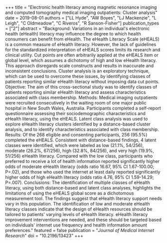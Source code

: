 +++
title = "Electronic health literacy among magnetic resonance imaging and computed tomography medical imaging outpatients: Cluster analysis"
date = 2019-08-01
authors = ["LL Hyde", "AW Boyes", "LJ Mackenzie", "L Leigh", "C Oldmeadow", "C Riveros", "R Sanson-Fisher"]
publication_types = ["2"]
abstract = "Background: Variations in an individual's electronic health (eHealth) literacy may influence the degree to which health consumers can benefit from eHealth. The eHealth Literacy Scale (eHEALS) is a common measure of eHealth literacy. However, the lack of guidelines for the standardized interpretation of eHEALS scores limits its research and clinical utility. Cut points are often arbitrarily applied at the eHEALS item or global level, which assumes a dichotomy of high and low eHealth literacy. This approach disregards scale constructs and results in inaccurate and inconsistent conclusions. Cluster analysis is an exploratory technique, which can be used to overcome these issues, by identifying classes of patients reporting similar eHealth literacy without imposing data cut points. Objective: The aim of this cross-sectional study was to identify classes of patients reporting similar eHealth literacy and assess characteristics associated with class membership. Methods: Medical imaging outpatients were recruited consecutively in the waiting room of one major public hospital in New South Wales, Australia. Participants completed a self-report questionnaire assessing their sociodemographic characteristics and eHealth literacy, using the eHEALS. Latent class analysis was used to explore eHealth literacy clusters identified by a distance-based cluster analysis, and to identify characteristics associated with class membership. Results: Of the 268 eligible and consenting participants, 256 (95.5%) completed the eHEALS. Consistent with distance-based findings, 4 latent classes were identified, which were labeled as low (21.1%, 54/256), moderate (26.2%, 67/256), high (32.8%, 84/256), and very high (19.9%, 51/256) eHealth literacy. Compared with the low class, participants who preferred to receive a lot of health information reported significantly higher odds of moderate eHealth literacy (odds ratio 16.67, 95% CI 1.67-100.00; P=.02), and those who used the internet at least daily reported significantly higher odds of high eHealth literacy (odds ratio 4.76, 95% CI 1.59-14.29; P=.007). Conclusions: The identification of multiple classes of eHealth literacy, using both distance-based and latent class analyses, highlights the limitations of using the eHEALS global score as a dichotomous measurement tool. The findings suggest that eHealth literacy support needs vary in this population. The identification of low and moderate eHealth literacy classes indicate that the design of eHealth resources should be tailored to patients' varying levels of eHealth literacy. eHealth literacy improvement interventions are needed, and these should be targeted based on individuals' internet use frequency and health information amount preferences."
featured = false
publication = "*Journal of Medical Internet Research*"
doi = "10.2196/13423"
+++

